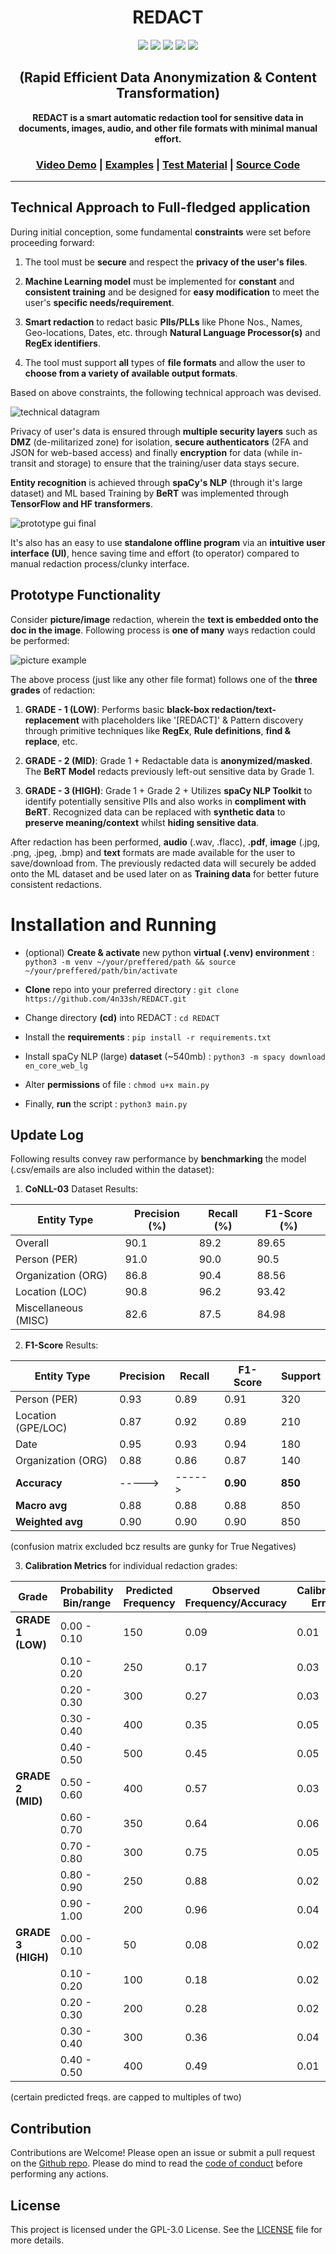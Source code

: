 <div align="center">
  
  # REDACT 
  <img src="https://img.shields.io/badge/Lincense_-GPL%203.0-orange"> 
  <img src="https://img.shields.io/badge/python_->=%203.1-blue"> 
  <img src="https://img.shields.io/badge/Maintained%3F-Yes-CD8335"> 
  <img src="https://img.shields.io/badge/docs-latest-green.svg">
  <img src="https://img.shields.io/badge/Developed%20on-Kali%20Linux-blueviolet">
  
  ## (Rapid Efficient Data Anonymization & Content Transformation)
  
  **REDACT is a smart automatic redaction tool for sensitive data in documents, images, audio, and other file formats with minimal manual effort.** 
  
  ### [Video Demo](https://youtu.be/HRD_wsZ9a1U) | [Examples](https://github.com/4n33sh/REDACT/tree/main/example-outputs) | [Test Material](https://github.com/4n33sh/REDACT/tree/main/test-material) | [Source Code](https://github.com/4n33sh/REDACT/blob/main/main.py)

</div>

---

## Technical Approach to Full-fledged application

During initial conception, some fundamental **constraints** were set before proceeding forward:

1. The tool must be **secure** and respect the **privacy of the user's files**.

2. **Machine Learning model** must be implemented for **constant** and **consistent training** and be designed for **easy modification** to meet the user's **specific needs/requirement**.

3. **Smart redaction** to redact basic **PIIs/PLLs** like Phone Nos., Names, Geo-locations, Dates, etc. through **Natural Language Processor(s)** and **RegEx identifiers**.

4. The tool must support **all** types of **file formats** and allow the user to **choose from a variety of available output formats**.

Based on above constraints, the following technical approach was devised.

![technical datagram](https://github.com/4n33sh/REDACT/blob/main/Technical%20Approach.png)

Privacy of user's data is ensured through **multiple security layers** such as **DMZ** (de-militarized zone) for isolation, **secure authenticators** (2FA and JSON for web-based access) and finally **encryption** for data (while in-transit and storage) to ensure that the training/user data stays secure.

**Entity recognition** is achieved through **spaCy's NLP** (through it's large dataset) and ML based Training by **BeRT** was implemented through **TensorFlow and HF transformers**.

![prototype gui final](https://github.com/4n33sh/REDACT/blob/main/Prototype%20GUI%20%26%20Functionality.png)

It's also has an easy to use **standalone offline program** via an **intuitive user interface (UI)**, hence saving time and effort (to operator) compared to manual redaction process/clunky interface.

## Prototype Functionality

Consider **picture/image** redaction, wherein the **text is embedded onto the doc in the image**. Following process is **one of many** ways redaction could be performed:

![picture example](https://github.com/4n33sh/REDACT/blob/main/Image%20Redaction%20Flowchart.png)

The above process (just like any other file format) follows one of the **three grades** of redaction:

1. **GRADE - 1 (LOW)**: Performs basic **black-box redaction/text-replacement** with placeholders like '[REDACT]' & Pattern discovery through primitive techniques like **RegEx**, **Rule definitions**, **find & replace**, etc.

2. **GRADE - 2 (MID)**: Grade 1 + Redactable data is **anonymized/masked**. The **BeRT Model** redacts previously left-out sensitive data by Grade 1.

3. **GRADE - 3 (HIGH)**: Grade 1 + Grade 2 + Utilizes **spaCy NLP Toolkit** to identify potentially sensitive PIIs and also works in **compliment with BeRT**. Recognized data can be replaced with **synthetic data** to **preserve meaning/context** whilst **hiding sensitive data**.

After redaction has been performed, **audio** (.wav, .flacc), **.pdf**, **image** (.jpg, .png, .jpeg, .bmp) and **text** formats are made available for the user to save/download from. The previously redacted data will securely be added onto the ML dataset and be used later on as **Training data** for better future consistent redactions.

# Installation and Running

* (optional) **Create & activate** new python **virtual (.venv) environment** :  ``` python3 -m venv ~/your/preffered/path && source ~/your/preffered/path/bin/activate ```

* **Clone** repo into your preferred directory : ``` git clone https://github.com/4n33sh/REDACT.git ```

* Change directory **(cd)** into REDACT : ``` cd REDACT ```

* Install the **requirements** : ``` pip install -r requirements.txt ```

* Install spaCy NLP (large) **dataset** (~540mb) : ``` python3 -m spacy download en_core_web_lg ```

* Alter **permissions** of file : ``` chmod u+x main.py ```

* Finally, **run** the script : ``` python3 main.py ```

## Update Log
Following results convey raw performance by **benchmarking** the model (.csv/emails are also included within the dataset):

1. **CoNLL-03** Dataset Results:

| Entity Type         | Precision (%) | Recall (%) | F1-Score (%) |
|---------------------|---------------|------------|--------------|
| Overall             | 90.1          | 89.2       | 89.65        |
| Person (PER)        | 91.0          | 90.0       | 90.5         |
| Organization (ORG)  | 86.8          | 90.4       | 88.56        |
| Location (LOC)      | 90.8          | 96.2       | 93.42        |
| Miscellaneous (MISC)| 82.6          | 87.5       | 84.98        |

2. **F1-Score** Results:

| **Entity Type** | **Precision** | **Recall** | **F1-Score** | **Support** |
|-----------------|---------------|------------|--------------|-------------|
| Person (PER)    | 0.93          | 0.89       | 0.91         | 320         |
| Location (GPE/LOC) | 0.87          | 0.92       | 0.89         | 210      |
| Date            | 0.95          | 0.93       | 0.94         | 180         |
| Organization (ORG) | 0.88          | 0.86       | 0.87         | 140      |
| **Accuracy**    | ----->        | ----->     | **0.90**     | **850**     |
| **Macro avg**   | 0.88          | 0.88       | 0.88         | 850         |
| **Weighted avg**| 0.90          | 0.90       | 0.90         | 850         |

(confusion matrix excluded bcz results are gunky for True Negatives)

3. **Calibration Metrics** for individual redaction grades:

| **Grade** | **Probability Bin/range** | **Predicted Frequency** | **Observed Frequency/Accuracy** | **Calibration Error** | **Cumulative Error** |
|---------------------|---------------------|--------------------------|-----------------------------------|------------------------|-----------------------|
| **GRADE 1 (LOW)**   | 0.00 - 0.10         | 150                      | 0.09                              | 0.01                   | 0.01                  |
|                     | 0.10 - 0.20         | 250                      | 0.17                              | 0.03                   | 0.04                  |
|                     | 0.20 - 0.30         | 300                      | 0.27                              | 0.03                   | 0.07                  |
|                     | 0.30 - 0.40         | 400                      | 0.35                              | 0.05                   | 0.12                  |
|                     | 0.40 - 0.50         | 500                      | 0.45                              | 0.05                   | 0.17                  |
| **GRADE 2 (MID)**   | 0.50 - 0.60         | 400                      | 0.57                              | 0.03                   | 0.20                  |
|                     | 0.60 - 0.70         | 350                      | 0.64                              | 0.06                   | 0.26                  |
|                     | 0.70 - 0.80         | 300                      | 0.75                              | 0.05                   | 0.31                  |
|                     | 0.80 - 0.90         | 250                      | 0.88                              | 0.02                   | 0.33                  |
|                     | 0.90 - 1.00         | 200                      | 0.96                              | 0.04                   | 0.37                  |
| **GRADE 3 (HIGH)**  | 0.00 - 0.10         | 50                       | 0.08                              | 0.02                   | 0.02                  |
|                     | 0.10 - 0.20         | 100                      | 0.18                              | 0.02                   | 0.04                  |
|                     | 0.20 - 0.30         | 200                      | 0.28                              | 0.02                   | 0.06                  |
|                     | 0.30 - 0.40         | 300                      | 0.36                              | 0.04                   | 0.10                  |
|                     | 0.40 - 0.50         | 400                      | 0.49                              | 0.01                   | 0.11                  |

(certain predicted freqs. are capped to multiples of two)

## Contribution
Contributions are Welcome! Please open an issue or submit a pull request on the [Github repo](https://github.com/4n33sh/REDACT). Please do mind to read the [code of conduct](https://github.com/4n33sh/REDACT/blob/main/CODE_OF_CONDUCT.md) before performing any actions.

## License
This project is licensed under the GPL-3.0 License. See the [LICENSE](https://github.com/4n33sh/REDACT/blob/main/LICENSE) file for more details.
